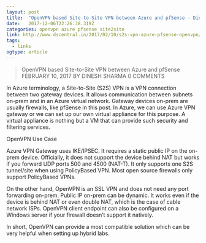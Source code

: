 ```yaml
---
layout: post 
title:  "OpenVPN based Site-to-Site VPN between Azure and pfSense - Dinesh Sharma's Blog" 
date:   2017-12-06T22:26:38.319Z 
categories: openvpn azure pfsense site2site
link: http://www.dscentral.in/2017/02/10/s2s-vpn-azure-pfsense-openvpn/ 
tags:
  - links
ogtype: article 
---
```


> OpenVPN based Site-to-Site VPN between Azure and pfSense
FEBRUARY 10, 2017 BY DINESH SHARMA 0 COMMENTS

In Azure terminology, a Site-to-Site (S2S) VPN is a VPN connection between two gateway devices. It allows communication between subnets on-prem and in an Azure virtual network. Gateway devices on-prem are usually firewalls, like pfSense in this post. In Azure, we can use Azure VPN gateway or we can set up our own virtual appliance for this purpose. A virtual appliance is nothing but a VM that can provide such security and filtering services.

OpenVPN Use Case

Azure VPN Gateway uses IKE/IPSEC. It requires a static public IP on the on-prem device. Officially, it does not support the device behind NAT but works if you forward UDP ports 500 and 4500 (NAT-T). It only supports one S2S tunnel/site when using PolicyBased VPN. Most open source firewalls only support PolicyBased VPNs.

On the other hand, OpenVPN is an SSL VPN and does not need any port forwarding on-prem. Public IP on-prem can be dynamic. It works even if the device is behind NAT or even double NAT, which is the case of cable network ISPs. OpenVPN client endpoint can also be configured on a Windows server if your firewall doesn’t support it natively.

In short, OpenVPN can provide a most compatible solution which can be very helpful when setting up hybrid labs.